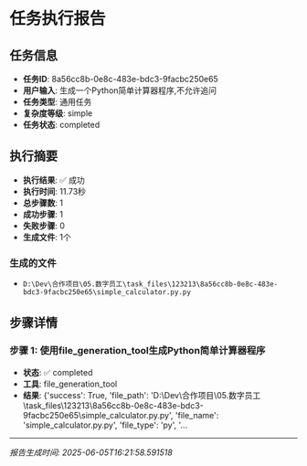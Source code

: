 # 任务执行报告

## 任务信息
- **任务ID**: 8a56cc8b-0e8c-483e-bdc3-9facbc250e65
- **用户输入**: 生成一个Python简单计算器程序,不允许追问
- **任务类型**: 通用任务
- **复杂度等级**: simple
- **任务状态**: completed

## 执行摘要
- **执行结果**: ✅ 成功
- **执行时间**: 11.73秒
- **总步骤数**: 1
- **成功步骤**: 1
- **失败步骤**: 0
- **生成文件**: 1个

### 生成的文件
- `D:\Dev\合作项目\05.数字员工\task_files\123213\8a56cc8b-0e8c-483e-bdc3-9facbc250e65\simple_calculator.py.py`

## 步骤详情

### 步骤 1: 使用file_generation_tool生成Python简单计算器程序
- **状态**: ✅ completed
- **工具**: file_generation_tool
- **结果**: {'success': True, 'file_path': 'D:\\Dev\\合作项目\\05.数字员工\\task_files\\123213\\8a56cc8b-0e8c-483e-bdc3-9facbc250e65\\simple_calculator.py.py', 'file_name': 'simple_calculator.py.py', 'file_type': 'py', '...

---
*报告生成时间: 2025-06-05T16:21:58.591518*
